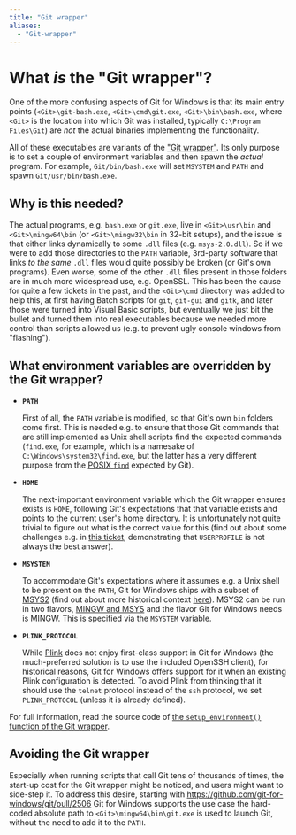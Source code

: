 ```yaml
---
title: "Git wrapper"
aliases:
  - "Git-wrapper"
---
```

# What _is_ the "Git wrapper"?

One of the more confusing aspects of Git for Windows is that its main entry points (`<Git>\git-bash.exe`, `<Git>\cmd\git.exe`, `<Git>\bin\bash.exe`, where `<Git>` is the location into which Git was installed, typically `C:\Program Files\Git`) are _not_ the actual binaries implementing the functionality.

All of these executables are variants of the ["Git wrapper"](https://github.com/git-for-windows/MINGW-packages/blob/main/mingw-w64-git/git-wrapper.c). Its only purpose is to set a couple of environment variables and then spawn the _actual_ program. For example, `Git/bin/bash.exe` will set `MSYSTEM` and `PATH` and spawn `Git/usr/bin/bash.exe`.

## Why is this needed?

The actual programs, e.g. `bash.exe` or `git.exe`, live in `<Git>\usr\bin` and `<Git>\mingw64\bin` (or `<Git>\mingw32\bin` in 32-bit setups), and the issue is that either links dynamically to some `.dll` files (e.g. `msys-2.0.dll`). So if we were to add those directories to the `PATH` variable, 3rd-party software that links _to the same_ `.dll` files would quite possibly be broken (or Git's own programs). Even worse, some of the other `.dll` files present in those folders are in much more widespread use, e.g. OpenSSL. This has been the cause for quite a few tickets in the past, and the `<Git>\cmd` directory was added to help this, at first having Batch scripts for `git`, `git-gui` and `gitk`, and later those were turned into Visual Basic scripts, but eventually we just bit the bullet and turned them into real executables because we needed more control than scripts allowed us (e.g. to prevent ugly console windows from "flashing").

## What environment variables are overridden by the Git wrapper?

- **`PATH`**

   First of all, the `PATH` variable is modified, so that Git's own `bin` folders come first. This is needed e.g. to ensure that those Git commands that are still implemented as Unix shell scripts find the expected commands (`find.exe`, for example, which is a namesake of `C:\Windows\system32\find.exe`, but the latter has a very different purpose from the [POSIX `find`](https://pubs.opengroup.org/onlinepubs/009695399/utilities/find.html) expected by Git).

- **`HOME`**

  The next-important environment variable which the Git wrapper ensures exists is `HOME`, following Git's expectations that that variable exists and points to the current user's home directory. It is unfortunately not quite trivial to figure out what is the correct value for this (find out about some challenges e.g. in [this ticket](https://github.com/git-for-windows/git/issues/2709), demonstrating that `USERPROFILE` is not always the best answer).

- **`MSYSTEM`**

  To accommodate Git's expectations where it assumes e.g. a Unix shell to be present on the `PATH`, Git for Windows ships with a subset of [MSYS2](https://msys2.github.io/) (find out about more historical context [here](.#about.html)). MSYS2 can be run in two flavors, [MINGW and MSYS](./the-difference-between-mingw-and-msys2.html) and the flavor Git for Windows needs is MINGW. This is specified via the `MSYSTEM` variable.

- **`PLINK_PROTOCOL`**

  While [Plink](https://the.earth.li/~sgtatham/putty/0.74/htmldoc/Chapter7.html#plink) does not enjoy first-class support in Git for Windows (the much-preferred solution is to use the included OpenSSH client), for historical reasons, Git for Windows offers support for it when an existing Plink configuration is detected. To avoid Plink from thinking that it should use the `telnet` protocol instead of the `ssh` protocol, we set `PLINK_PROTOCOL` (unless it is already defined).

For full information, read the source code of [the `setup_environment()` function of the Git wrapper](https://github.com/git-for-windows/MINGW-packages/blob/0a7407a39c3015cc7a3c296d8a0db38439c65eed/mingw-w64-git/git-wrapper.c#L116-L200).

## Avoiding the Git wrapper

Especially when running scripts that call Git tens of thousands of times, the start-up cost for the Git wrapper might be noticed, and users might want to side-step it. To address this desire, starting with https://github.com/git-for-windows/git/pull/2506 Git for Windows supports the use case the hard-coded absolute path to `<Git>\mingw64\bin\git.exe` is used to launch Git, without the need to add it to the `PATH`.
